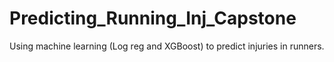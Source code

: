 # Predicting_Running_Inj_Capstone
Using machine learning (Log reg and XGBoost) to predict injuries in runners.
